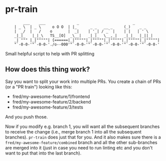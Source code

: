# pr-train
            ___    ___              _                        _
        | _ \  | _ \     o O O  | |_      _ _   __ _     (_)    _ _
        |  _/  |   /    o       |  _|    | '_| / _` |    | |   | ' \
        _|_|_   |_|_\   TS__[O]  _\__|   _|_|_  \__,_|   _|_|_  |_||_|
        _| """ |_|"""""| {======|_|"""""|_|"""""|_|"""""|_|"""""|_|"""""|
        "`-0-0-'"`-0-0-'./o--000'"`-0-0-'"`-0-0-'"`-0-0-'"`-0-0-'"`-0-0-'

Small helpful script to help with PR splitting

## How does this thing work?
Say you want to split your work into multiple PRs. You create a chain of PRs (or a "PR train") looking like this:
 * fred/my-awesome-feature/1/frontend
 * fred/my-awesome-feature/2/backend
 * fred/my-awesome-feature/3/tests

And you push those.

Now if you modify e.g. branch 1, you will want all the subsequent branches to receive the change (i.e., merge branch 1 into all the subsequent branches). `pr-train` does just that for you. And it also makes sure there is a `fred/my-awesome-feature/combined` branch and all the other sub-branches are merged into it (just in case you need to run linting etc and you don't want to put that into the last branch).
